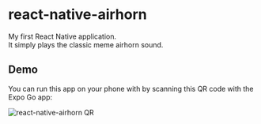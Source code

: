 # react-native-airhorn
My first React Native application.  
It simply plays the classic meme airhorn sound.  

## Demo
You can run this app on your phone with by scanning this QR code with the Expo Go app:  

![react-native-airhorn QR](https://github.com/jwnukoski/react-native-airhorn/blob/main/QR.png?raw=true "Expo QR Code")  
